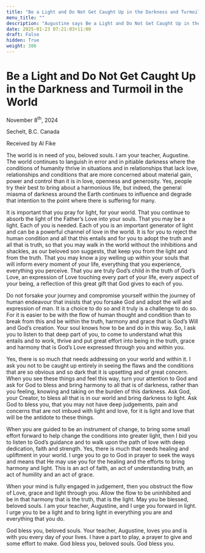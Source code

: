 ```yaml
---
title: "Be a Light and Do Not Get Caught Up in the Darkness and Turmoil in the World"
menu_title: ""
description: "Augustine says Be a Light and Do Not Get Caught Up in the Darkness and Turmoil in the World"
date: 2025-01-23 07:21:03+11:00
draft: False
hidden: True
weight: 386
---
```

# Be a Light and Do Not Get Caught Up in the Darkness and Turmoil in the World

November 8<sup>th</sup>, 2024

Sechelt, B.C. Canada

Received by Al Fike 

The world is in need of you, beloved souls. I am your teacher, Augustine. The world continues to languish in error and in pitiable darkness where the conditions of humanity thrive in situations and in relationships that lack love, relationships and conditions that are more concerned about material gain, power and control than it is in love, openness and generosity. Yes, people try their best to bring about a harmonious life, but indeed, the general miasma of darkness around the Earth continues to influence and degrade that intention to the point where there is suffering for many.

It is important that you pray for light, for your world. That you continue to absorb the light of the Father’s Love into your souls. That you may be a light. Each of you is needed. Each of you is an important generator of light and can be a powerful channel of love in the world. It is for you to reject the human condition and all that this entails and for you to adopt the truth and all that is truth, so that you may walk in the world without the inhibitions and shackles, as our beloved son suggests, that keep you from the light and from the truth. That you may know a joy welling up within your souls that will inform every moment of your life, everything that you experience, everything you perceive. That you are truly God’s child in the truth of God’s Love, an expression of Love touching every part of your life, every aspect of your being, a reflection of this great gift that God gives to each of you.

Do not forsake your journey and compromise yourself within the journey of human endeavour that insists that you forsake God and adopt the will and expression of man. It is a choice to do so and it truly is a challenge to do so. For it is easier to be with the flow of human thought and condition than to break from this and be within the truth, harmony and grace that is God’s Will and God’s creation. Your soul knows how to be and do in this way. So, I ask you to listen to that deep part of you, to come to understand what this entails and to work, thrive and put great effort into being in the truth, grace and harmony that is God’s Love expressed through you and within you.

Yes, there is so much that needs addressing on your world and within it. I ask you not to be caught up entirely in seeing the flaws and the conditions that are so obvious and so dark that it is upsetting and of great concern. When you see these things and feel this way, turn your attention to God and ask for God to bless and bring harmony to all that is of darkness, rather than you feeling, knowing and taking on the burden of this darkness. Ask God, your Creator, to bless all that is in our world and bring darkness to light. Ask God to bless you, that you may not have deep judgements, pain and concerns that are not imbued with light and love, for it is light and love that will be the antidote to these things.

When you are guided to be an instrument of change, to bring some small effort forward to help change the conditions into greater light, then I bid you to listen to God’s guidance and to walk upon the path of love with deep dedication, faith and strength. Yes, there is much that needs healing and upliftment in your world. I urge you to go to God in prayer to seek the ways and means that He may use you for the healing and the efforts to bring harmony and light. This is an act of faith, an act of understanding truth, an act of humility and an act of grace.

When your mind is fully engaged in judgement, then you obstruct the flow of Love, grace and light through you. Allow the flow to be uninhibited and be in that harmony that is the truth, that is the light. May you be blessed, beloved souls. I am your teacher, Augustine, and I urge you forward in light. I urge you to be a light and to bring light in everything you are and everything that you do.

God bless you, beloved souls. Your teacher, Augustine, loves you and is with you every day of your lives. I have a part to play, a prayer to give and some effort to make. God bless you, beloved souls. God bless you.